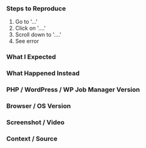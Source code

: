 <!--
Thanks for contributing to WP Job Manager! Pick a clear title ("Improve client-side UI validation") and proceed.

PLEASE NOTE
- These comments won't show up when you submit the issue.
- Everything is optional, but try to add as many details as possible.
- If requesting a new feature, explain why you'd like to see it added.
- This issue tracker is not for support. If you have questions about WP Job Manager, please visit the support forum: https://wordpress.org/support/plugin/wp-job-manager
- Do not report potential security vulnerabilities here. For responsible disclosure of security issues and to be eligible for our bug bounty program, please submit your report via [the HackerOne portal](https://hackerone.com/automattic).

Helpful tips for screenshots:
https://en.support.wordpress.com/make-a-screenshot/
-->

### Steps to Reproduce
1. Go to '...'
2. Click on '....'
3. Scroll down to '....'
4. See error

### What I Expected


### What Happened Instead


### PHP / WordPress / WP Job Manager Version


### Browser / OS Version


### Screenshot / Video


### Context / Source
<!-- Optional: share your unique context to help us understand your perspective. -->
